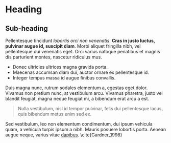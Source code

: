 # Heading

## Sub-heading

Pellentesque tincidunt *lobortis orci non venenatis*. __Cras in justo luctus, pulvinar augue id, suscipit diam__. Morbi aliquet fringilla nibh, vel pellentesque dui venenatis eget. Orci varius natoque penatibus et magnis dis parturient montes, nascetur ridiculus mus. 

* Donec ultricies ultrices magna gravida porta. 
* Maecenas accumsan diam dui, auctor ornare ex pellentesque id. 
* Integer tempus massa id augue finibus convallis. 

Duis magna nunc, rutrum sodales elementum a, egestas eget dolor. Vivamus non pretium nunc, at vestibulum arcu. Vivamus pharetra, justo vel blandit feugiat, magna neque feugiat mi, a bibendum erat arcu a est. 

>Nulla vestibulum, nisl id tempor pulvinar, felis dui pellentesque lacus, 
>quis bibendum metus enim sed ex. 

Sed vestibulum, leo non elementum condimentum, dui ipsum vehicula quam, a vehicula turpis ipsum a nibh. Mauris posuere lobortis porta. Aenean augue neque, varius vitae [dapibus](http://authorea.com). \cite{Gardner_1998}